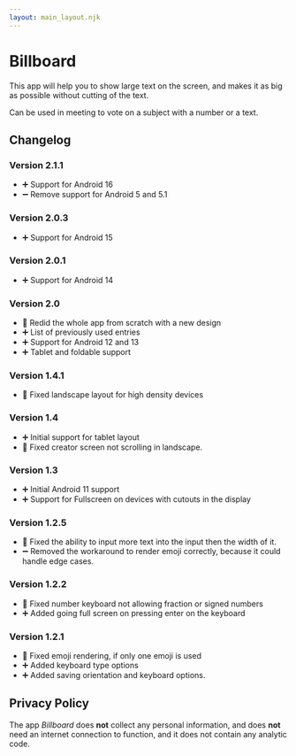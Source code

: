 ```yaml
---
layout: main_layout.njk
---
```


# Billboard
This app will help you to show large text on the screen, and makes it as big as possible without cutting of the text.

Can be used in meeting to vote on a subject with a number or a text.


## Changelog
### Version 2.1.1
* ➕ Support for Android 16
* ➖ Remove support for Android 5 and 5.1

### Version 2.0.3
* ➕ Support for Android 15

### Version 2.0.1
* ➕ Support for Android 14

### Version 2.0
* 🔨 Redid the whole app from scratch with a new design
* ➕ List of previously used entries
* ➕ Support for Android 12 and 13
* ➕ Tablet and foldable support

### Version 1.4.1
* 🔨 Fixed landscape layout for high density devices

### Version 1.4
* ➕ Initial support for tablet layout
* 🔨 Fixed creator screen not scrolling in landscape.

### Version 1.3
* ➕ Initial Android 11 support
* ➕ Support for Fullscreen on devices with cutouts in the display

### Version 1.2.5
* 🔨 Fixed the ability to input more text into the input then the width of it.
* ➖ Removed the workaround to render emoji correctly, because it could handle edge cases.

### Version 1.2.2
* 🔨 Fixed number keyboard not allowing fraction or signed numbers
* ➕ Added going full screen on pressing enter on the keyboard

### Version 1.2.1
* 🔨 Fixed emoji rendering, if only one emoji is used
* ➕ Added keyboard type options
* ➕ Added saving orientation and keyboard options.

## Privacy Policy
The app _Billboard_ does **not** collect any personal information, and does **not** need an internet connection to function, and it does not contain any analytic code.